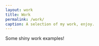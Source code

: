 ```yaml
---
layout: work
title: Work
permalink: /work/
caption: A selection of my work, enjoy.
---
```


Some shiny work examples!
